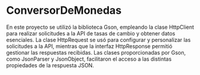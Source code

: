 # ConversorDeMonedas
En este proyecto se utilizó la biblioteca Gson, empleando la clase HttpClient para realizar solicitudes a la API de tasas de cambio y obtener datos esenciales. La clase HttpRequest se usó para configurar y personalizar las solicitudes a la API, mientras que la interfaz HttpResponse permitió gestionar las respuestas recibidas. Las clases proporcionadas por Gson, como JsonParser y JsonObject, facilitaron el acceso a las distintas propiedades de la respuesta JSON.
